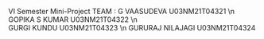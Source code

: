 VI Semester Mini-Project
TEAM : 
G VAASUDEVA U03NM21T04321 \n
GOPIKA S KUMAR U03NM21T04322 \n  
GURGI KUNDU U03NM21T04323 \n 
GURURAJ NILAJAGI U03NM21T04324